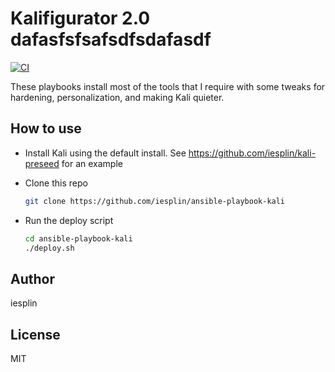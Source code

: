 # Kalifigurator 2.0  dafasfsfsafsdfsdafasdf

[![CI](https://github.com/iesplin/ansible-playbook-kali/actions/workflows/ci.yml/badge.svg?branch=master)](https://github.com/iesplin/ansible-playbook-kali/actions/workflows/ci.yml)

These playbooks install most of the tools that I require with some tweaks for hardening, personalization, and making Kali quieter.

How to use
------

- Install Kali using the default install. See https://github.com/iesplin/kali-preseed for an example

- Clone this repo
    ```bash
    git clone https://github.com/iesplin/ansible-playbook-kali
    ```

- Run the deploy script
    ```bash
    cd ansible-playbook-kali
    ./deploy.sh
    ```

Author
-------
iesplin

License
-------

MIT
